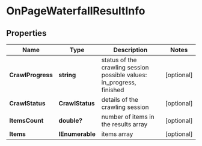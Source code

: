 # OnPageWaterfallResultInfo


## Properties

| Name | Type | Description | Notes |
|------------ | ------------- | ------------- | -------------|
**CrawlProgress** | **string** | status of the crawling session<br>possible values: in_progress, finished |[optional]|
**CrawlStatus** | **CrawlStatus** | details of the crawling session |[optional]|
**ItemsCount** | **double?** | number of items in the results array |[optional]|
**Items** | **IEnumerable<OnPageWaterfallItem>** | items array |[optional]|